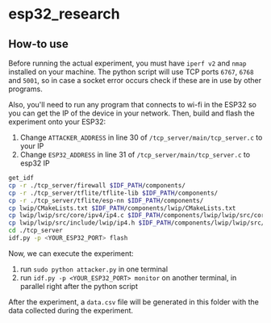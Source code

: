 # esp32_research

## How-to use
Before running the actual experiment, you must have `iperf v2` and `nmap` installed
on your machine. The python script will use TCP ports `6767`, `6768` and `5001`, so
in case a socket error occurs check if these are in use by other programs.

Also, you'll need to run any program that connects to wi-fi in the ESP32 so you can
get the IP of the device in your network. Then, build and flash the experiment
onto your ESP32:
1. Change `ATTACKER_ADDRESS` in line 30 of `/tcp_server/main/tcp_server.c` to your IP
2. Change `ESP32_ADDRESS` in line 31 of `/tcp_server/main/tcp_server.c` to esp32 IP

```bash
get_idf
cp -r ./tcp_server/firewall $IDF_PATH/components/
cp -r ./tcp_server/tflite/tflite-lib $IDF_PATH/components/
cp -r ./tcp_server/tflite/esp-nn $IDF_PATH/components/
cp lwip/CMakeLists.txt $IDF_PATH/components/lwip/CMakeLists.txt
cp lwip/lwip/src/core/ipv4/ip4.c $IDF_PATH/components/lwip/lwip/src/core/ipv4/ip4.c
cp lwip/lwip/src/include/lwip/ip4.h $IDF_PATH/components/lwip/lwip/src/include/lwip/ip4.h
cd ./tcp_server
idf.py -p <YOUR_ESP32_PORT> flash
```

Now, we can execute the experiment:
1. run `sudo python attacker.py` in one terminal
2. run `idf.py -p <YOUR_ESP32_PORT> monitor` on another terminal, in parallel right after the python script

After the experiment, a `data.csv` file will be generated in this folder with the
data collected during the experiment.
